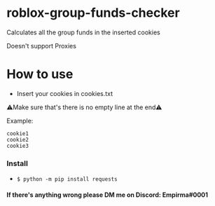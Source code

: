 # roblox-group-funds-checker

Calculates all the group funds in the inserted cookies

Doesn't support Proxies

# How to use

- Insert your cookies in cookies.txt

⚠️Make sure that's there is no empty line at the end⚠️

Example:
```
cookie1
cookie2
cookie3
```

### Install

- ``$ python -m pip install requests``


#### If there's anything wrong please DM me on Discord: Empirma#0001
